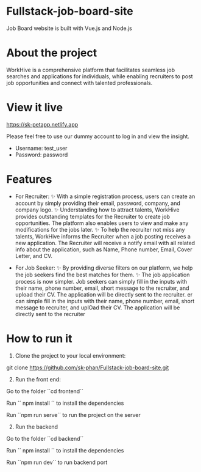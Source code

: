 # Fullstack-job-board-site
Job Board website is built with Vue.js and Node.js

# About the project
WorkHive is a comprehensive platform that facilitates seamless job searches and applications for individuals, while enabling recruiters to post job opportunities and connect with talented professionals.

# View it live
https://sk-petapp.netlify.app

Please feel free to use our dummy account to log in and view the insight. 
- Username: test_user 
- Password: password

# Features
- For Recruiter:
   :sparkles: With a simple registration process, users can create an account by simply providing their email, password, company, and company logo.
   :sparkles: Understanding how to attract talents, WorkHive provides outstanding templates for the Recruiter to create job opportunities. The platform also enables users to view and make any modifications for the jobs later.
   :sparkles: To help the recruiter not miss any talents, WorkHive informs the Recruiter when a job posting receives a new application. The Recruiter will receive a notify email with all related info about the application, such as Name, Phone number, Email, Cover Letter, and CV.

- For Job Seeker:
  :sparkles: By providing diverse filters on our platform, we help the job seekers find the best matches for them.
  :sparkles: The job application process is now simpler. Job seekers can simply fill in the inputs with their name, phone number, email, short message to the recruiter, and upload their CV. The application will be directly sent to the recruiter.
er can simple fill in the inputs with their name, phone number, email, short message to recruiter, and uplOad their CV. The application will be directly sent to the recruiter
 
# How to run it
1. Clone the project to your local environment:

git clone https://github.com/sk-phan/Fullstack-job-board-site.git

2. Run the front end:

Go to the folder ´´cd frontend´´

Run ´´ npm install ´´ to install the dependencies

Run ´´npm run serve´´ to run the project on the server

2. Run the backend
   
Go to the folder ´´cd backend´´

Run ´´ npm install ´´ to install the dependencies

Run ´´npm run dev´´ to run backend port
   
 
 
